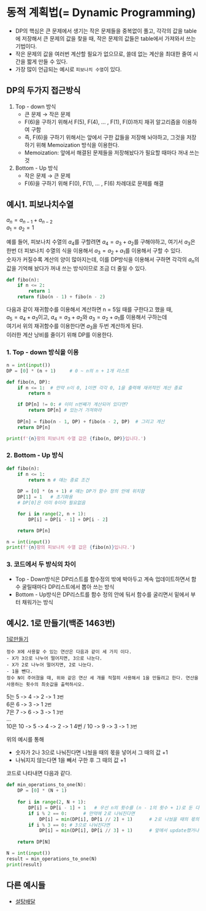 # 동적 계획법(= Dynamic Programming)

- DP의 핵심은 큰 문제에서 생기는 작은 문제들을 중복없이 풀고, 각각의 값을 table에 저장해서 큰 문제의 값을 찾을 때, 작은 문제의 값들은 table에서 가져와서 쓰는 기법이다.
- 작은 문제의 값을 여러번 계산할 필요가 없으므로, 쓸데 없는 계산을 최대한 줄여 시간을 짧게 만들 수 있다.
- 가장 많이 언급되는 예시로 `피보나치 수열`이 있다.
  
## DP의 두가지 접근방식
1. Top - down 방식 
    - 큰 문제 → 작은 문제
    - F(6)을 구하기 위해서 F(5), F(4), ... , F(1), F(0)까지 재귀 알고리즘을 이용하여 구함
    - 즉, F(6)을 구하기 위해서는 앞에서 구한 값들을 저장해 놔야하고, 그것을 저장하기 위해 Memoization 방식을 이용한다. 
    - Memoization: 앞에서 해결된 문제들을 저장해놨다가 필요할 때마다 꺼내 쓰는 것
2. Bottom - Up 방식
    - 작은 문제 → 큰 문제
    - F(6)을 구하기 위해 F(0), F(1), ... , F(6) 차례대로 문제를 해결


## 예시1. 피보나치수열
$a_n = a_{n-1} + a_{n-2}$  
$a_1 = a_2 = 1$

예를 들어, 피보나치 수열의 $a_4$를 구할려면 $a_4 = a_3 + a_2$를 구해야하고, 여기서 $a_3$은 한번 더 피보나치 수열의 식을 이용해서 $a_3 = a_2 + a_1$를 이용해서 구할 수 있다.  
숫자가 커질수록 계산의 양이 많아지는데, 이를 DP방식을 이용해서 구하면 각각의 $a_n$의 값을 기억해 놨다가 꺼내 쓰는 방식이므로 조금 더 줄일 수 있다.
```python
def fibo(n):
    if n <= 2:
        return 1
    return fibo(n - 1) + fibo(n - 2)
```
다음과 같이 재귀함수를 이용해서 계산하면 n = 5일 때를 구한다고 했을 때,   
$a_5 = a_4 + a_3$이고, $a_4 = a_3 + a_2$와 $a_3 = a_2 + a_1$를 이용해서 구하는데   
여기서 위의 재귀함수를 이용한다면 $a_3$을 두번 계산하게 된다.  
이러한 계산 낭비를 줄이기 위해 DP를 이용한다.
### 1. Top - down 방식을 이용
```python
n = int(input())
DP = [0] * (n + 1)     # 0 ~ n의 n + 1개 리스트 

def fibo(n, DP):
    if n <= 1:  # 만약 n이 0, 1이면 각각 0, 1을 출력해 재귀적인 계산 종료 
        return n

    if DP[n] != 0: # 이미 n번째가 계산되어 있다면?
        return DP[n] # 있는거 가져와라
    
    DP[n] = fibo(n - 1, DP) + fibo(n - 2, DP)  # 그리고 계산
    return DP[n]

print(f'{n}항의 피보나치 수열 값은 {fibo(n, DP)}입니다.')
```
### 2. Bottom - Up 방식
```python
def fibo(n):
    if n <= 1:
        return n # 얘는 종료 조건
    
    DP = [0] * (n + 1) # 얘는 DP가 함수 정의 안에 위치함
    DP[1] = 1   # 초기화용 
    # DP[0]은 이미 0이라 필요없음

    for i in range(2, n + 1):
        DP[i] = DP[i - 1] + DP[i - 2]

    return DP[n]

n = int(input())
print(f'{n}항의 피보나치 수열 값은 {fibo(n)}입니다.')
```
### 3. 코드에서 두 방식의 차이
- Top - Down방식은 DP리스트를 함수정의 밖에 박아두고 계속 업데이트하면서 함수 굴릴때마다 DP리스트에서 뽑아 쓰는 방식
- Bottom - Up방식은 DP리스트를 함수 정의 안에 둬서 함수를 굴리면서 밑에서 부터 채워가는 방식



## 예시2. 1로 만들기(백준 1463번)
[1로만들기](./1로만들기.py)
```
정수 X에 사용할 수 있는 연산은 다음과 같이 세 가지 이다.
- X가 3으로 나누어 떨어지면, 3으로 나눈다.
- X가 2로 나누어 떨어지면, 2로 나눈다.
- 1을 뺀다.
정수 N이 주어졌을 때, 위와 같은 연산 세 개를 적절히 사용해서 1을 만들려고 한다. 연산을 사용하는 횟수의 최솟값을 출력하시오.
```
5는 5 -> 4 -> 2 -> 1 `3번`  
6은 6 -> 3 -> 1 `2번`  
7은 7 -> 6 -> 3 -> 1 `3번`  
...  
10은 10 -> 5 -> 4 -> 2 -> 1 4번 / 10 -> 9 -> 3 -> 1 `3번`  
   

위의 예시를 통해
- 숫자가 2나 3으로 나눠진다면 나눴을 때의 몫을 넣어서 그 때의 값 +1
- 나눠지지 않는다면 1을 빼서 구한 후 그 때의 값 +1

코드로 나타내면 다음과 같다.
```python
def min_operations_to_one(N):
    DP = [0] * (N + 1)
    
    for i in range(2, N + 1):
        DP[i] = DP[i - 1] + 1   # 우선 n의 횟수를 (n - 1의 횟수 + 1)로 둔 다음에
        if i % 2 == 0:      # 만약에 2로 나눠진다면
            DP[i] = min(DP[i], DP[i // 2] + 1)      # 2로 나눴을 때의 몫의 횟수 + 1과 앞의 값과 비교해서 min값
        if i % 3 == 0: # 3으로 나눠진다면
            DP[i] = min(DP[i], DP[i // 3] + 1)      # 앞에서 update했거나, 그대로 둔 값과 비교해서 작은값
    
    return DP[N]

N = int(input())
result = min_operations_to_one(N)
print(result)
```


## 다른 예시들 
- [설탕배달](./설탕배달.py)
